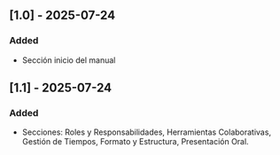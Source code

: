 ## [1.0] - 2025-07-24
### Added
- Sección inicio del manual

## [1.1] - 2025-07-24
### Added
- Secciones: Roles y Responsabilidades, Herramientas Colaborativas, Gestión de Tiempos, Formato y Estructura, Presentación Oral.
  
